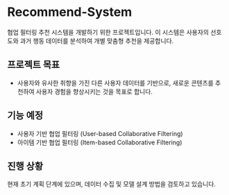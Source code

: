 # Recommend-System

협업 필터링 추천 시스템을 개발하기 위한 프로젝트입니다. 이 시스템은 사용자의 선호도와 과거 행동 데이터를 분석하여 개별 맞춤형 추천을 제공합니다.

## 프로젝트 목표
- 사용자와 유사한 취향을 가진 다른 사용자 데이터를 기반으로, 새로운 콘텐츠를 추천하여 사용자 경험을 향상시키는 것을 목표로 합니다.

## 기능 예정
- 사용자 기반 협업 필터링 (User-based Collaborative Filtering)
- 아이템 기반 협업 필터링 (Item-based Collaborative Filtering)

## 진행 상황
현재 초기 계획 단계에 있으며, 데이터 수집 및 모델 설계 방법을 검토하고 있습니다. 
